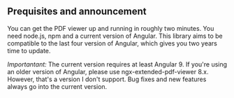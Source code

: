 

## Prequisites and announcement

You can get the PDF viewer up and running in roughly two minutes. You need node.js, npm and a current version of Angular. This library aims to be compatible to the last four version of Angular, which gives you two years time to update.

*Importantant:*
The current version requires at least Angular 9. If you're using an older version of Angular, please use ngx-extended-pdf-viewer 8.x. However, that's a version I don't support. Bug fixes and new features always go into the current version. 
